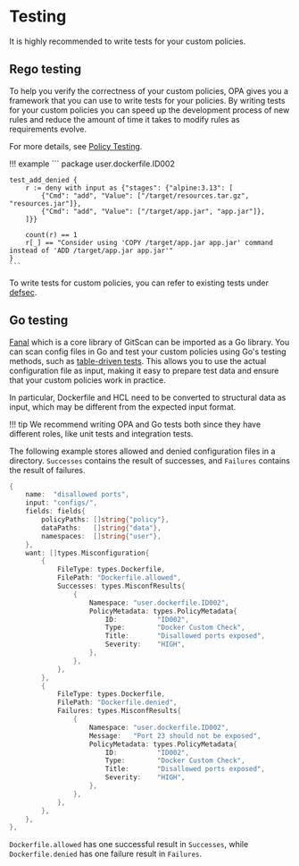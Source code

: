 # Testing
It is highly recommended to write tests for your custom policies.

## Rego testing
To help you verify the correctness of your custom policies, OPA gives you a framework that you can use to write tests for your policies. 
By writing tests for your custom policies you can speed up the development process of new rules and reduce the amount of time it takes to modify rules as requirements evolve.

For more details, see [Policy Testing][opa-testing].

!!! example
    ```
    package user.dockerfile.ID002

    test_add_denied {
        r := deny with input as {"stages": {"alpine:3.13": [
            {"Cmd": "add", "Value": ["/target/resources.tar.gz", "resources.jar"]},
            {"Cmd": "add", "Value": ["/target/app.jar", "app.jar"]},
        ]}}

        count(r) == 1
        r[_] == "Consider using 'COPY /target/app.jar app.jar' command instead of 'ADD /target/app.jar app.jar'"
    }
    ```

To write tests for custom policies, you can refer to existing tests under [defsec][defsec].

## Go testing
[Fanal][fanal] which is a core library of GitScan can be imported as a Go library.
You can scan config files in Go and test your custom policies using Go's testing methods, such as [table-driven tests][table].
This allows you to use the actual configuration file as input, making it easy to prepare test data and ensure that your custom policies work in practice.

In particular, Dockerfile and HCL need to be converted to structural data as input, which may be different from the expected input format.

!!! tip
    We recommend writing OPA and Go tests both since they have different roles, like unit tests and integration tests.

The following example stores allowed and denied configuration files in a directory.
`Successes` contains the result of successes, and `Failures` contains the result of failures.

``` go
{
	name:  "disallowed ports",
	input: "configs/",
	fields: fields{
		policyPaths: []string{"policy"},
		dataPaths:   []string{"data"},
		namespaces:  []string{"user"},
	},
	want: []types.Misconfiguration{
		{
			FileType: types.Dockerfile,
			FilePath: "Dockerfile.allowed",
			Successes: types.MisconfResults{
				{
					Namespace: "user.dockerfile.ID002",
					PolicyMetadata: types.PolicyMetadata{
						ID:          "ID002",
						Type:        "Docker Custom Check",
						Title:       "Disallowed ports exposed",
						Severity:    "HIGH",
					},
				},
			},
		},
		{
			FileType: types.Dockerfile,
			FilePath: "Dockerfile.denied",
			Failures: types.MisconfResults{
				{
					Namespace: "user.dockerfile.ID002",
					Message:   "Port 23 should not be exposed",
					PolicyMetadata: types.PolicyMetadata{
						ID:          "ID002",
						Type:        "Docker Custom Check",
						Title:       "Disallowed ports exposed",
						Severity:    "HIGH",
					},
				},
			},
		},
	},
},
```

`Dockerfile.allowed` has one successful result in `Successes`, while `Dockerfile.denied` has one failure result in `Failures`.

[opa-testing]: https://www.openpolicyagent.org/docs/latest/policy-testing/
[defsec]: https://github.com/aquasecurity/defsec
[table]: https://github.com/golang/go/wiki/TableDrivenTests
[fanal]: https://github.com/aquasecurity/fanal